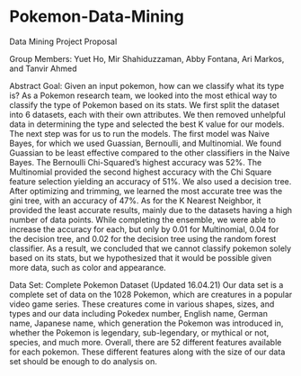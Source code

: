 # Pokemon-Data-Mining
Data Mining Project Proposal

Group Members: Yuet Ho, Mir Shahiduzzaman, Abby Fontana, Ari Markos, and Tanvir Ahmed
 
Abstract
Goal: Given an input pokemon, how can we classify what its type is?
As a Pokemon research team, we looked into the most ethical way to classify the type of Pokemon based on its stats. We first split the dataset into 6 datasets, each with their own attributes. We then removed unhelpful data in determining the type and selected the best K value for our models. The next step was for us to run the models. The first model was Naive Bayes, for which we used Guassian, Bernoulli, and Multinomial. We found Guassian to be least effective compared to the other classifiers in the Naive Bayes. The Bernoulli Chi-Squared’s highest accuracy was 52%. The Multinomial provided the second highest accuracy with the Chi Square feature selection yielding an accuracy of 51%. We also used a decision tree. After optimizing and trimming, we learned the most accurate tree was the gini tree, with an accuracy of 47%. As for the K Nearest Neighbor, it provided the least accurate results, mainly due to the datasets having a high number of data points. While completing the ensemble, we were able to increase the accuracy for each, but only by 0.01 for Multinomial, 0.04 for the decision tree, and 0.02 for the decision tree using the random forest classifier. As a result, we concluded that we cannot classify pokemon solely based on its stats, but we hypothesized that it would be possible given more data, such as color and appearance.

Data Set: Complete Pokemon Dataset (Updated 16.04.21)
	Our data set is a complete set of data on the 1028 Pokemon, which are creatures in a popular video game series. These creatures come in various shapes, sizes, and types and our data including Pokedex number, English name, German name, Japanese name, which generation the Pokemon was introduced in, whether the Pokemon is legendary, sub-legendary, or mythical or not, species, and much more. Overall, there are 52 different features available for each pokemon. These different features along with the size of our data set should be enough to do analysis on.
